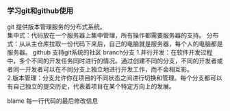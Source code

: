 ### 学习git和github使用
git 提供版本管理服务的分布式系统。  
    集中式：代码放在一个服务器上集中管理，所有操作都需要服务器的支持。
    分布式：从从主仓库拉取一份代码下来后，自己的电脑就是服务器，每个人的电脑都是服务器。
github 支持git系统的社区
branch分支
  1.并行开发：在软件开发过程中，多个不同的开发任务同时进行的情况。通过创建不同的分支，不同的开发者或者同一开发者可以在不同分支上独立地进行开发工作，而不会相互影。  
  2.版本管理：分支允许你在项目的不同状态之间进行切换和管理。每个分支都可以有自己独立的提交历史，代表着项目在某个特定方向上的发展。  

blame 
每一行代码的最后修改信息
